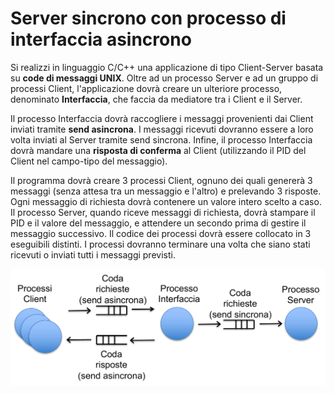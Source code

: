 Server sincrono con processo di interfaccia asincrono
=====================================================

Si realizzi in linguaggio C/C++ una applicazione di tipo Client-Server
basata su **code di messaggi UNIX**. Oltre ad un processo Server e ad un
gruppo di processi Client, l'applicazione dovrà creare un ulteriore
processo, denominato **Interfaccia**, che faccia da mediatore tra i
Client e il Server.

Il processo Interfaccia dovrà raccogliere i messaggi provenienti dai
Client inviati tramite **send asincrona**. I messaggi ricevuti dovranno
essere a loro volta inviati al Server tramite send sincrona. Infine, il
processo Interfaccia dovrà mandare una **risposta di conferma** al
Client (utilizzando il PID del Client nel campo-tipo del messaggio).

Il programma dovrà creare 3 processi Client, ognuno dei quali genererà 3
messaggi (senza attesa tra un messaggio e l'altro) e prelevando 3
risposte. Ogni messaggio di richiesta dovrà contenere un valore intero
scelto a caso. Il processo Server, quando riceve messaggi di richiesta,
dovrà stampare il PID e il valore del messaggio, e attendere un secondo
prima di gestire il messaggio successivo. Il codice dei processi dovrà
essere collocato in 3 eseguibili distinti. I processi dovranno terminare
una volta che siano stati ricevuti o inviati tutti i messaggi previsti.

![image](/images/ambiente_locale/code_messaggi/server_sincrono_con_processo_di_interfaccia_asincrono.png)
